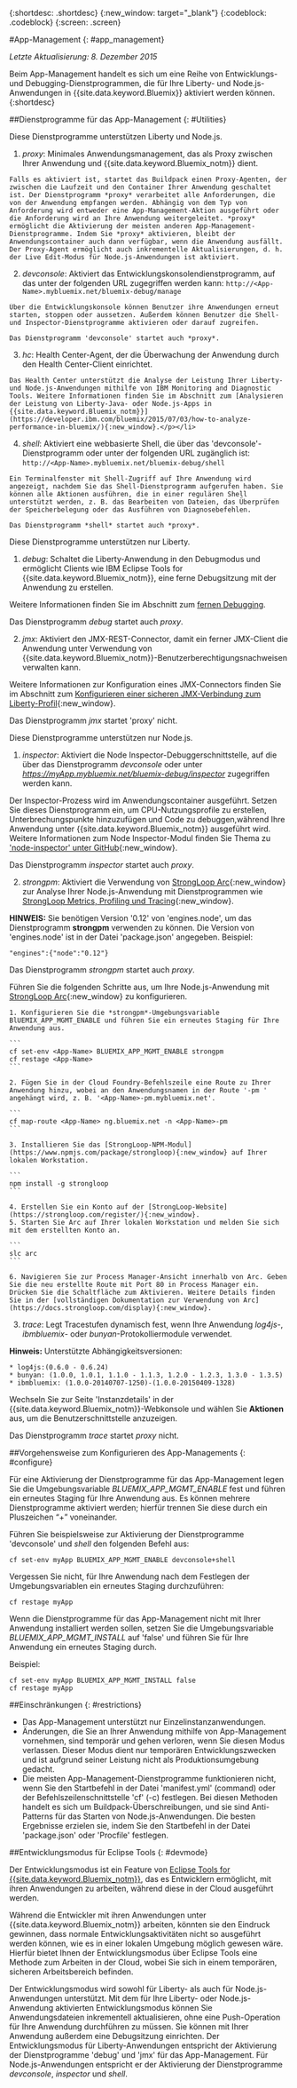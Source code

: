 {:shortdesc: .shortdesc}
{:new_window: target="_blank"}
{:codeblock: .codeblock}
{:screen: .screen}

#App-Management
{: #app_management}

*Letzte Aktualisierung: 8. Dezember 2015*

Beim App-Management handelt es sich um eine Reihe von Entwicklungs- und
Debugging-Dienstprogrammen, die für Ihre Liberty- und Node.js-Anwendungen in
{{site.data.keyword.Bluemix}} aktiviert werden können. {:shortdesc}

##Dienstprogramme für das App-Management
{: #Utilities}

Diese Dienstprogramme unterstützen Liberty und Node.js.

  1. *proxy*: Minimales Anwendungsmanagement, das als Proxy zwischen Ihrer Anwendung und {{site.data.keyword.Bluemix_notm}} dient.

    Falls es aktiviert ist, startet das Buildpack einen Proxy-Agenten, der zwischen die Laufzeit und den Container Ihrer Anwendung geschaltet ist. Der Dienstprogramm *proxy* verarbeitet alle Anforderungen, die von der Anwendung empfangen werden. Abhängig von dem Typ von Anforderung wird entweder eine App-Management-Aktion ausgeführt oder die Anforderung wird an Ihre Anwendung weitergeleitet. *proxy* ermöglicht die Aktivierung der meisten anderen App-Management-Dienstprogramme. Indem Sie *proxy* aktivieren, bleibt der Anwendungscontainer auch dann verfügbar, wenn die Anwendung ausfällt. Der Proxy-Agent ermöglicht auch inkrementelle Aktualisierungen, d. h. der Live Edit-Modus für Node.js-Anwendungen ist aktiviert.
	
  2. *devconsole*: Aktiviert das Entwicklungskonsolendienstprogramm, auf das unter der folgenden URL zugegriffen werden kann:
    ```
    http://<App-Name>.mybluemix.net/bluemix-debug/manage
    ```
	
    Über die Entwicklungskonsole können Benutzer ihre Anwendungen erneut starten, stoppen oder aussetzen. Außerdem können Benutzer die Shell- und Inspector-Dienstprogramme aktivieren oder darauf zugreifen.

    Das Dienstprogramm 'devconsole' startet auch *proxy*.
	
  3. *hc*: Health Center-Agent, der die Überwachung der Anwendung durch den Health Center-Client einrichtet.

    Das Health Center unterstützt die Analyse der Leistung Ihrer Liberty- und Node.js-Anwendungen mithilfe von IBM Monitoring and Diagnostic Tools. Weitere Informationen finden Sie im Abschnitt zum [Analysieren der Leistung von Liberty-Java- oder Node.js-Apps in {{site.data.keyword.Bluemix_notm}}](https://developer.ibm.com/bluemix/2015/07/03/how-to-analyze-performance-in-bluemix/){:new_window}.</p></li>
	
  4. *shell*: Aktiviert eine webbasierte Shell, die über das 'devconsole'-Dienstprogramm oder unter der folgenden URL zugänglich ist:
    ```
    http://<App-Name>.mybluemix.net/bluemix-debug/shell
    ```
	
    Ein Terminalfenster mit Shell-Zugriff auf Ihre Anwendung wird angezeigt, nachdem Sie das Shell-Dienstprogramm aufgerufen haben. Sie können alle Aktionen ausführen, die in einer regulären Shell unterstützt werden, z. B. das Bearbeiten von Dateien, das Überprüfen der Speicherbelegung oder das Ausführen von Diagnosebefehlen.
	
    Das Dienstprogramm *shell* startet auch *proxy*.

Diese Dienstprogramme unterstützen nur Liberty.

  1. *debug*: Schaltet die Liberty-Anwendung in den Debugmodus und ermöglicht Clients wie IBM Eclipse Tools for {{site.data.keyword.Bluemix_notm}}, eine ferne Debugsitzung mit der Anwendung zu erstellen.
  
   Weitere Informationen finden Sie im Abschnitt zum [fernen Debugging](../manageapps/eclipsetools/eclipsetools.html#remotedebug).
   
   Das Dienstprogramm *debug* startet auch *proxy*.
   
  2. *jmx*: Aktiviert den JMX-REST-Connector, damit ein ferner JMX-Client die Anwendung unter Verwendung von {{site.data.keyword.Bluemix_notm}}-Benutzerberechtigungsnachweisen verwalten kann.
  
  Weitere Informationen zur Konfiguration eines JMX-Connectors finden Sie im Abschnitt zum [Konfigurieren einer sicheren JMX-Verbindung zum Liberty-Profil](https://www-01.ibm.com/support/knowledgecenter/was_beta_liberty/com.ibm.websphere.wlp.nd.multiplatform.doc/ae/twlp_admin_restconnector.html){:new_window}.
  
  Das Dienstprogramm *jmx* startet 'proxy' nicht.

Diese Dienstprogramme unterstützen nur Node.js.

  1. *inspector*: Aktiviert die Node Inspector-Debuggerschnittstelle, auf die über das Dienstprogramm *devconsole* oder unter *https://myApp.mybluemix.net/bluemix-debug/inspector* zugegriffen werden kann.
  
  Der Inspector-Prozess wird im Anwendungscontainer ausgeführt. Setzen Sie dieses Dienstprogramm ein, um CPU-Nutzungsprofile zu erstellen, Unterbrechungspunkte hinzuzufügen und Code zu debuggen,während Ihre Anwendung unter {{site.data.keyword.Bluemix_notm}} ausgeführt wird. Weitere Informationen zum Node Inspector-Modul finden Sie Thema zu ['node-inspector' unter GitHub](https://github.com/node-inspector/node-inspector){:new_window}.
  
  Das Dienstprogramm *inspector* startet auch *proxy*.
  
  2. *strongpm*: Aktiviert die Verwendung von [StrongLoop Arc](https://strongloop.com/node-js/arc){:new_window} zur Analyse Ihrer Node.js-Anwendung mit Dienstprogrammen wie [StrongLoop Metrics, Profiling und Tracing](https://strongloop.com/node-js/devops-tools/){:new_window}.
  
  **HINWEIS:** Sie benötigen Version '0.12' von 'engines.node', um das Dienstprogramm **strongpm** verwenden zu können. Die Version von 'engines.node' ist in der Datei 'package.json' angegeben. Beispiel: 
  
  ```
  "engines":{"node":"0.12"}
  ```
    
  Das Dienstprogramm *strongpm* startet auch *proxy*.
  
  Führen Sie die folgenden Schritte aus, um Ihre Node.js-Anwendung mit [StrongLoop Arc](https://strongloop.com/node-js/arc){:new_window} zu konfigurieren.

    1. Konfigurieren Sie die *strongpm*-Umgebungsvariable BlUEMIX_APP_MGMT_ENABLE und führen Sie ein erneutes Staging für Ihre Anwendung aus.
    
	```
    cf set-env <App-Name> BLUEMIX_APP_MGMT_ENABLE strongpm
    cf restage <App-Name>
    ```
	
    2. Fügen Sie in der Cloud Foundry-Befehlszeile eine Route zu Ihrer Anwendung hinzu, wobei an den Anwendungsnamen in der Route '-pm ' angehängt wird, z. B. '<App-Name>-pm.mybluemix.net'.
    
	```
    cf map-route <App-Name> ng.bluemix.net -n <App-Name>-pm
    ```
	
    3. Installieren Sie das [StrongLoop-NPM-Modul](https://www.npmjs.com/package/strongloop){:new_window} auf Ihrer lokalen Workstation.
    
	```
    npm install -g strongloop
    ```
	
    4. Erstellen Sie ein Konto auf der [StrongLoop-Website](https://strongloop.com/register/){:new_window}.
    5. Starten Sie Arc auf Ihrer lokalen Workstation und melden Sie sich mit dem erstellten Konto an.
    
	```
    slc arc
    ```
	
    6. Navigieren Sie zur Process Manager-Ansicht innerhalb von Arc. Geben Sie die neu erstellte Route mit Port 80 in Process Manager ein. Drücken Sie die Schaltfläche zum Aktivieren. Weitere Details finden Sie in der [vollständigen Dokumentation zur Verwendung von Arc](https://docs.strongloop.com/display){:new_window}.
	
  3. *trace*: Legt Tracestufen dynamisch fest, wenn Ihre Anwendung *log4js*-, *ibmbluemix*- oder *bunyan*-Protokolliermodule verwendet.
  
  **Hinweis:** Unterstützte Abhängigkeitsversionen:

    * log4js:(0.6.0 - 0.6.24)
    * bunyan: (1.0.0, 1.0.1, 1.1.0 - 1.1.3, 1.2.0 - 1.2.3, 1.3.0 - 1.3.5)
    * ibmbluemix: (1.0.0-20140707-1250)-(1.0.0-20150409-1328)
  
  Wechseln Sie zur Seite 'Instanzdetails' in der {{site.data.keyword.Bluemix_notm}}-Webkonsole und wählen Sie **Aktionen** aus, um die Benutzerschnittstelle anzuzeigen.

  Das Dienstprogramm *trace* startet *proxy* nicht.

##Vorgehensweise zum Konfigurieren des App-Managements 
{: #configure}

Für eine
Aktivierung der Dienstprogramme für das App-Management legen Sie die
Umgebungsvariable *BLUEMIX_APP_MGMT_ENABLE* fest und führen ein erneutes Staging für Ihre Anwendung aus. Es können mehrere Dienstprogramme aktiviert werden; hierfür trennen Sie diese durch ein Pluszeichen “+” voneinander. 

Führen Sie beispielsweise zur Aktivierung der Dienstprogramme 'devconsole' und *shell* den folgenden Befehl aus: 

```
cf set-env myApp BLUEMIX_APP_MGMT_ENABLE devconsole+shell
```

Vergessen Sie nicht, für Ihre Anwendung nach dem Festlegen der Umgebungsvariablen ein erneutes Staging durchzuführen:

```
cf restage myApp
```

Wenn die Dienstprogramme für das App-Management nicht mit Ihrer Anwendung installiert werden sollen,
setzen Sie die Umgebungsvariable
*BLUEMIX_APP_MGMT_INSTALL* auf 'false' und führen Sie für Ihre Anwendung ein erneutes Staging durch. 

Beispiel: 

```
cf set-env myApp BLUEMIX_APP_MGMT_INSTALL false
cf restage myApp
```

##Einschränkungen
{: #restrictions}

* Das App-Management unterstützt nur Einzelinstanzanwendungen.
* Änderungen, die Sie an Ihrer Anwendung mithilfe von App-Management vornehmen, sind temporär und gehen verloren, wenn Sie diesen Modus verlassen. Dieser Modus dient nur temporären Entwicklungszwecken und ist aufgrund seiner Leistung nicht als Produktionsumgebung gedacht.
* Die meisten App-Management-Dienstprogramme funktionieren nicht, wenn Sie den Startbefehl in der Datei 'manifest.yml' (command) oder der Befehlszeilenschnittstelle 'cf' (-c) festlegen. Bei diesen Methoden handelt es sich um Buildpack-Überschreibungen, und sie sind Anti-Patterns für das Starten von Node.js-Anwendungen. Die besten Ergebnisse erzielen sie, indem Sie den Startbefehl in der Datei 'package.json' oder 'Procfile' festlegen.

##Entwicklungsmodus für Eclipse Tools
{: #devmode}

Der Entwicklungsmodus ist ein Feature von [Eclipse Tools for {{site.data.keyword.Bluemix_notm}}](../manageapps/eclipsetools/eclipsetools.html#eclipsetools), das
es Entwicklern ermöglicht,
mit ihren Anwendungen zu arbeiten, während diese in der Cloud ausgeführt werden. 

Während die Entwickler mit ihren Anwendungen unter
{{site.data.keyword.Bluemix_notm}} arbeiten, könnten sie den Eindruck
gewinnen, dass normale Entwicklungsaktivitäten nicht so ausgeführt werden können, wie es in einer lokalen Umgebung möglich gewesen wäre. Hierfür
bietet Ihnen der Entwicklungsmodus über Eclipse Tools eine Methode zum Arbeiten in der Cloud, wobei Sie sich in einem temporären, sicheren Arbeitsbereich befinden. 

Der Entwicklungsmodus wird sowohl für Liberty- als auch für Node.js-Anwendungen unterstützt. Mit dem für Ihre Liberty- oder Node.js-Anwendung aktivierten
Entwicklungsmodus können Sie Anwendungsdateien inkrementell aktualisieren, ohne
eine Push-Operation für Ihre Anwendung durchführen zu müssen. Sie können mit Ihrer Anwendung außerdem eine
Debugsitzung einrichten. Der Entwicklungsmodus für Liberty-Anwendungen entspricht
der Aktivierung der Dienstprogramme 'debug' und 'jmx' für das
App-Management. Für Node.js-Anwendungen entspricht er der Aktivierung
der Dienstprogramme *devconsole*, *inspector* und *shell*. 
